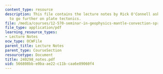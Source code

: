 ```yaml
---
content_type: resource
description: This file contains the lecture notes by Rick O'Connell asking students
  to go further on plate tectonics.
file: /media/courses/12-570-seminar-in-geophysics-mantle-convection-spring-1998/566808bbe0baae22c11bcaa6e89060f4_240298_notes.pdf
file_type: application/pdf
learning_resource_types:
- Lecture Notes
ocw_type: OCWFile
parent_title: Lecture Notes
parent_type: CourseSection
resourcetype: Document
title: 240298_notes.pdf
uid: 566808bb-e0ba-ae22-c11b-caa6e89060f4
---
```

